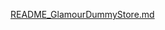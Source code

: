[README_GlamourDummyStore.md](https://github.com/user-attachments/files/20193256/README_GlamourDummyStore.md)
